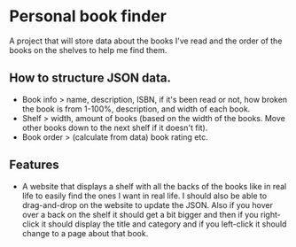 # Personal book finder

A project that will store data about the books I've read and the order of the books on the shelves to help me find them.

## How to structure JSON data.

- Book info > name, description, ISBN, if it's been read or not, how broken the book is from 1-100%, description, and width of each book.
- Shelf > width, amount of books (based on the width of the books. Move other books down to the next shelf if it doesn't fit).
- Book order > (calculate from data) book rating etc.

## Features

- A website that displays a shelf with all the backs of the books like in real life to easily find the ones I want in real life. I should also be able to drag-and-drop on the website to update the JSON. Also if you hover over a back on the shelf it should get a bit bigger and then if you right-click it should display the title and category and if you left-click it should change to a page about that book.
